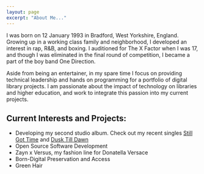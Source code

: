 ```yaml
---
layout: page
excerpt: "About Me..."
---
```


I was born on 12 January 1993 in Bradford, West Yorkshire, England. Growing up in a working class family and neighborhood, I developed an interest in rap, R&B, and boxing. I auditioned for The X Factor when I was 17, and though I was eliminated in the final round of competition, I became a part of the boy band One Direction.

Aside from being an entertainer, in my spare time I focus on providing technical leadership and hands on programming for a portfolio of digital library projects. I am passionate about the impact of technology on libraries and higher education, and work to integrate this passion into my current projects.

## Current Interests and Projects:

- Developing my second studio album. Check out my recent singles [Still Got Time](https://www.youtube.com/watch?v=K4ZeDuKF4m8)
and [Dusk Till Dawn](https://www.youtube.com/watch?v=tt2k8PGm-TI)
- Open Source Software Development
- Zayn x Versus, my fashion line for Donatella Versace
- Born-Digital Preservation and Access
- Green Hair
